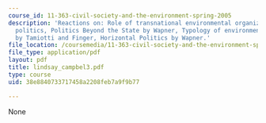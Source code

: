 ```yaml
---
course_id: 11-363-civil-society-and-the-environment-spring-2005
description: 'Reactions on: Role of transnational environmental organizations in international
  politics, Politics Beyond the State by Wapner, Typology of environmental organizations
  by Tamiotti and Finger, Horizontal Politics by Wapner.'
file_location: /coursemedia/11-363-civil-society-and-the-environment-spring-2005/38e8840733717458a2208feb7a9f9b77_lindsay_campbel3.pdf
file_type: application/pdf
layout: pdf
title: lindsay_campbel3.pdf
type: course
uid: 38e8840733717458a2208feb7a9f9b77

---
```

None